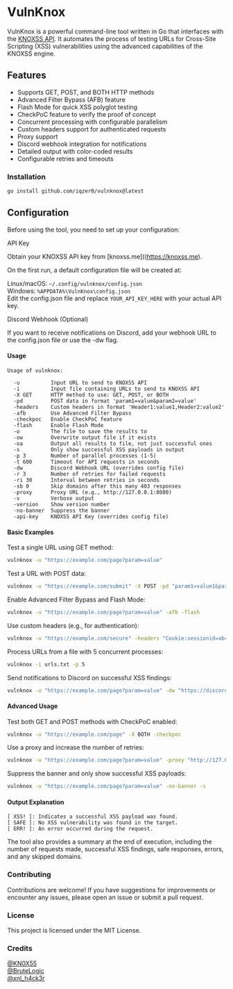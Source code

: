 # VulnKnox
VulnKnox is a powerful command-line tool written in Go that interfaces with the [KNOXSS API](https://knoxss.me/?page_id=2729). It automates the process of testing URLs for Cross-Site Scripting (XSS) vulnerabilities using the advanced capabilities of the KNOXSS engine.

## Features
- Supports GET, POST, and BOTH HTTP methods
- Advanced Filter Bypass (AFB) feature
- Flash Mode for quick XSS polyglot testing
- CheckPoC feature to verify the proof of concept
- Concurrent processing with configurable parallelism
- Custom headers support for authenticated requests
- Proxy support
- Discord webhook integration for notifications
- Detailed output with color-coded results
- Configurable retries and timeouts

### Installation

```bash
go install github.com/iqzer0/vulnknox@latest
```
## Configuration
Before using the tool, you need to set up your configuration:

API Key

Obtain your KNOXSS API key from [knoxss.me]((https://knoxss.me).

On the first run, a default configuration file will be created at:

Linux/macOS: `~/.config/vulnknox/config.json`<br />
Windows: `%APPDATA%\VulnKnox\config.json`<br />
Edit the config.json file and replace `YOUR_API_KEY_HERE` with your actual API key.

Discord Webhook (Optional)

If you want to receive notifications on Discord, add your webhook URL to the config.json file or use the -dw flag.

#### Usage

```
Usage of vulnknox:

  -u          Input URL to send to KNOXSS API
  -i          Input file containing URLs to send to KNOXSS API
  -X GET      HTTP method to use: GET, POST, or BOTH
  -pd         POST data in format 'param1=value&param2=value'
  -headers    Custom headers in format 'Header1:value1,Header2:value2'
  -afb        Use Advanced Filter Bypass
  -checkpoc   Enable CheckPoC feature
  -flash      Enable Flash Mode
  -o          The file to save the results to
  -ow         Overwrite output file if it exists
  -oa         Output all results to file, not just successful ones
  -s          Only show successful XSS payloads in output
  -p 3        Number of parallel processes (1-5)
  -t 600      Timeout for API requests in seconds
  -dw         Discord Webhook URL (overrides config file)
  -r 3        Number of retries for failed requests
  -ri 30      Interval between retries in seconds
  -sb 0       Skip domains after this many 403 responses
  -proxy      Proxy URL (e.g., http://127.0.0.1:8080)
  -v          Verbose output
  -version    Show version number
  -no-banner  Suppress the banner
  -api-key    KNOXSS API Key (overrides config file)
```
#### Basic Examples
Test a single URL using GET method:
```bash
vulnknox -u "https://example.com/page?param=value"
```
Test a URL with POST data:
```bash
vulnknox -u "https://example.com/submit" -X POST -pd "param1=value1&param2=value2"
```
Enable Advanced Filter Bypass and Flash Mode:
```bash
vulnknox -u "https://example.com/page?param=value" -afb -flash
```
Use custom headers (e.g., for authentication):
```bash
vulnknox -u "https://example.com/secure" -headers "Cookie:sessionid=abc123"
```
Process URLs from a file with 5 concurrent processes:
```bash
vulnknox -i urls.txt -p 5
```
Send notifications to Discord on successful XSS findings:
```bash
vulnknox -u "https://example.com/page?param=value" -dw "https://discord.com/api/webhooks/your/webhook/url"
```
#### Advanced Usage
Test both GET and POST methods with CheckPoC enabled:
```bash
vulnknox -u "https://example.com/page" -X BOTH -checkpoc
```
Use a proxy and increase the number of retries:
```bash
vulnknox -u "https://example.com/page?param=value" -proxy "http://127.0.0.1:8080" -r 5
```
Suppress the banner and only show successful XSS payloads:
```bash
vulnknox -u "https://example.com/page?param=value" -no-banner -s
```
#### Output Explanation
```
[ XSS! ]: Indicates a successful XSS payload was found.
[ SAFE ]: No XSS vulnerability was found in the target.
[ ERR! ]: An error occurred during the request.
```
The tool also provides a summary at the end of execution, including the number of requests made, successful XSS findings, safe responses, errors, and any skipped domains.

### Contributing
Contributions are welcome! If you have suggestions for improvements or encounter any issues, please open an issue or submit a pull request.

### License
This project is licensed under the MIT License.

### Credits
[@KN0X55](https://x.com/kn0x55)<br />
[@BruteLogic](https://x.com/BRuteLogic)<br />
[@xnl_h4ck3r](https://x.com/xnl_h4ck3r)



